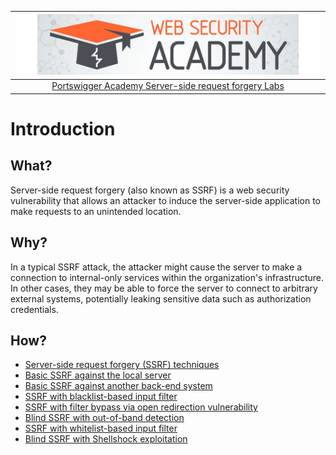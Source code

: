| [![Portswigger Server-side request forgery Labs](../../_static/images/pal.png)](https://portswigger.net/web-security/all-labs#server-side-request-forgery-ssrf) |
|:--:|
| [Portswigger Academy Server-side request forgery Labs](https://portswigger.net/web-security/all-labs#server-side-request-forgery-ssrf) |

# Introduction

## What?

Server-side request forgery (also known as SSRF) is a web security vulnerability that allows an attacker to induce the server-side application to make requests to an unintended location. 

## Why?

In a typical SSRF attack, the attacker might cause the server to make a connection to internal-only services within the organization's infrastructure. In other cases, they may be able to force the server to connect to arbitrary external systems, potentially leaking sensitive data such as authorization credentials. 

## How?

* [Server-side request forgery (SSRF) techniques](ssrf.md)
* [Basic SSRF against the local server](1.md)
* [Basic SSRF against another back-end system](2.md)
* [SSRF with blacklist-based input filter](3.md)
* [SSRF with filter bypass via open redirection vulnerability](4.md)
* [Blind SSRF with out-of-band detection](5.md)
* [SSRF with whitelist-based input filter](6.md)
* [Blind SSRF with Shellshock exploitation](7.md)


